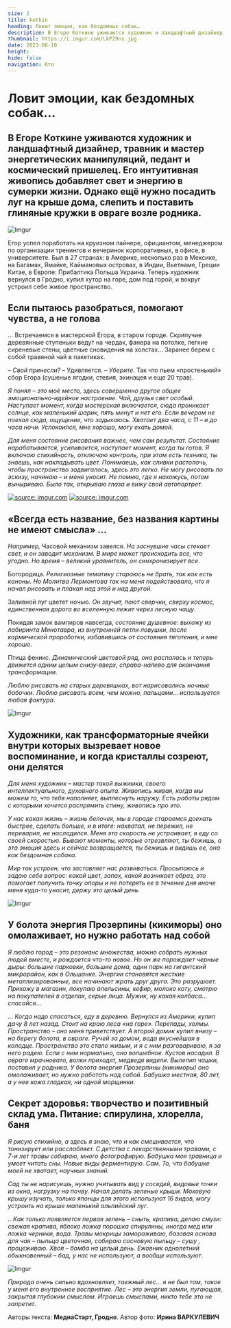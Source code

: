 ```yaml
---
size: 2
title: kotkin
heading: Ловит эмоции, как бездомных собак… 
description: В Егоре Коткине уживаются художник и ландшафтный дизайнер, травник и мастер энергетических манипуляций, педант и космический пришелец. Его интуитивная живопись добавляет свет и энергию в сумерки жизни. Однако ещё нужно посадить луг на крыше дома, слепить и поставить глиняные кружки в овраге возле родника.
thumbnail: https://i.imgur.com/LkP29ns.jpg
date: 2023-06-10
height: 
hide: false
navigation: Кто
---
```

# **Ловит эмоции, как бездомных собак…**

## В Егоре Коткине уживаются художник и ландшафтный дизайнер, травник и мастер энергетических манипуляций, педант и космический пришелец. Его интуитивная живопись добавляет свет и энергию в сумерки жизни. Однако ещё нужно посадить луг на крыше дома, слепить и поставить глиняные кружки в овраге возле родника.

![Imgur](https://i.imgur.com/qYg5rBZ.jpg)

Егор успел поработать на круизном лайнере, официантом, менеджером по организации тренингов и вечеринок корпоративных, в офисе, в университете. Был в 27 странах: в Америке, несколько раз в Мексике, на Багамах, Ямайке, 
Каймановых островах, в Индии, Вьетнаме, Греции Китае, в Европе: Прибалтика Польша Украина. Теперь художник вернулся в Гродно, купил хутор на горе, дом под горой, и вокруг устроил себе живое пространство.

## **Если пытаюсь разобраться, помогают чувства, а не голова**

… Встречаемся в мастерской Егора, в старом городе. Скрипучие деревянные ступеньки ведут на чердак, фанера на потолке, легкие сиреневые стены, цветные сновидения на холстах… Заранее берем с собой травяной чай в пакетиках.

– _Свой принесли?_ – Удивляется. – _Уберите_. Так что пьем «простенький» сбор Егора (сушеные ягодки, стевия, эхинацея и еще 20 трав).

_Я понял – это моё место, здесь совершенно другое общее эмоционально-идейное настроение. Чай, друзья свет особый. Наступает момент, когда мастерская включается, сюда проникает солнце, как маленький шарик, пять минут 
и нет его. Если вечером не поехал сюда, ощущение, что задыхаюсь. Хватает два часа, с 11 – и до часа ночи. Успокоился, мне хорошо, могу ехать домой._

_Для меня состояние рисования важнее, чем сам результат. Состояние нарабатывается, усиливается, наступает момент, когда ты готов. Я включаю стихийность, отключаю контроль, при этом есть техника, ты знаешь, 
как накладывать цвет. Понимаешь, как сливки растолочь, чтобы пространство задвигалось, здесь это легко. Не могу рисовать по эскизу, начинаю – и меня уносит. Не помню, где я нахожусь, потом выныриваю. 
Было так, открываю глаза и вижу свой автопортрет._

<div class="gallery2">
<!-- Смените gallery2 на gallery3 или gallery4, цифра определяет количество картинок в одном ряду -->
<a href="https://imgur.com/QghCgSD"><img src="https://i.imgur.com/QghCgSD.jpg" title="source: imgur.com" /></a>
<a href="https://imgur.com/5uaIqcL"><img src="https://i.imgur.com/5uaIqcL.jpg" title="source: imgur.com" /></a>
</div>

## **«Всегда есть название, без названия картины не имеют смысла»** …

_Например,_ Часовой механизм завелся. _На заснувшие часы стекает свет, и он заводит механизм. В мире может происходить все, что угодно. Но время – великий уравнитель, он синхронизирует все_. 

Богородица. _Религиозные тематику стараюсь не брать, так как есть каноны. Но Молитва Лермонтова так на меня подействовала, что я начал рисовать и плакал над этой и над другой._
 
Заливной луг цветет ночью. _Он звучит, поют сверчки, сверху космос, единственная дорога во вселенную лежит через лесную чащу_.

Покидая замок вампиров навсегда, _состояние душевное: выхожу из лабиринта Минотавра, из внутренней петли ловушки, после кармической проработки, избавившись от состояния тяготения, и мне хорошо_. 

Птица феникс. _Динамический цветовой ряд, она распалась и теперь движется одним целым снизу-вверх, справа-налево для окончания трансформации_. 

_Люблю рисовать на старых деревяшках, вот нарисовались ночные бабочки. Люблю рисовать всем, чем можно, пальцами… используется любая фактура_.

![Imgur](https://i.imgur.com/G1BWF2U.jpg)

## **Художники, как трансформаторные ячейки внутри которых вызревает новое воспоминание, и когда кристаллы созреют, они делятся**

_Для меня художник – мастер такой выжимки, своего интеллектуального, духовного опыта. Живопись живая, когда мы можем то, что тебя наполняет, выплеснуть наружу. Есть работы рядом с которыми хочется распрямить спину, 
живопись про это._

_У нас какая жизнь – жизнь белочек, мы в городе стараемся доехать быстрее, сделать больше, и в итоге: нахватал, не пережил, не переварил, не насладился. Меня эта скорость не устраивает, я еду со своей скоростью. 
Бывают моменты, которые отрезвляют, ты бежишь, а эта эмоция здесь и сейчас возвращается, ты бежишь и видишь ее, она как бездомная собака_.

_Мир так устроен, что заставляет нас развиваться. Просыпаюсь и задаю себе вопрос: какой цвет, запах, какой возникает образ, это помогает получить точку опоры и не потерять ее в течение дня иначе меня куда-то уносит,
держу это целый день._

![Imgur](https://i.imgur.com/sHb518t.jpg)

## **У болота энергия Прозерпины (кикиморы) оно омолаживает, но нужно работать над собой**

_Я люблю город – это резонанс множества, можно собрать нужных людей вместе, и рождается что-то новое. Но он же порождает черные дыры: большие парковки, большие дома, один парк на гигантский микрорайон, как в Ольшанке.
Энергии становятся жесткие металлизированные, все начинают жрать друг друга. Это разрушает. Прихожу в магазин, покупаю апельсины, кефир, молоко коту, смотрю на покупателей в отделах, серые лица.
Мужик, ну какая колбаса… спасайся_… 

_… Когда надо спасаться, еду в деревню. Вернулся из Америки, купил дачу 8 лет назад. Стоит на краю леса «на горе».  Перепады, холмы. Пространство – оно меня приветствует. А второй домик купил внизу – на берегу болота, в овраге. Ручей за домом, вода вкуснейшая в колодце. 
Пространство это стало живым, и я с ним разговариваю, я за него радею. Если с ним нормально, оно волшебное. Кустов насадил. В овраге мрачновато, волки приходят, медведя видели.
Вылепил чашки, поставил у родника. У болота энергия Прозерпины (кикиморы) оно омолаживает, но нужно работать над собой. Бабушка местная, 80 лет, а у нее кожа гладкая, ни одной морщинки._

## **Секрет здоровья: творчество и позитивный склад ума. Питание: спирулина, хлорелла, баня**

_Я рисую стихийно, а здесь я знаю, что и как смешивается, что тонизирует или расслабляет. С детства с лекарственными травами, с 7-и лет травы собираю, много фотографирую. Бабушка моя травница и умеет читать сны. 
Новые виды ферментирую. Сам. То, что бабушке моей не хватает, научных знаний_. 

_Сад ты не нарисуешь, нужно учитывать вид у соседей, видовые точки из окна, нагрузку на почву. Начал делать зеленые крыши. Моховую крышу изучать, только японцы для этого используют 16 видов,
могу устроить на крыше маленький альпийский луг_.

_...Как только появляется первая зелень – сныть, крапива, делаю смузи: свежая крапива, яблоко ложка порошка спирулины, иногда мед или ложка черники, вода. Травы мокрицы замораживаю,
базовая основа для чая – пыльца цветочная, собираю сосновую пыльцу – сушу , процеживаю. Хвоя – бомба на целый день.  Ежовник однолетний обыкновенный – бад, у нас не используют, а вообще используют_.

![Imgur](https://i.imgur.com/gv1Crot.jpg)

_Природа очень сильно вдохновляет, таежный лес… я не был там, такое у меня его внутреннее восприятие. Лес – это энергия земли, пугающая, закрытая глубоким смыслом. Играешь смыслами, никто тебе это не запретит_.

Авторы текста: **МедиаСтарт, Гродно**.
Автор фото: **Ирина ВАРКУЛЕВИЧ**








